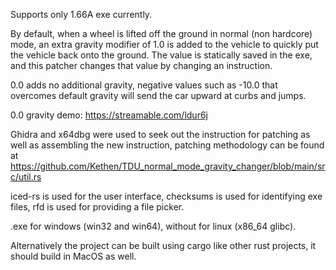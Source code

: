 Supports only 1.66A exe currently.

By default, when a wheel is lifted off the ground in normal (non hardcore) mode, an extra gravity modifier of 1.0 is added to the vehicle to quickly put the vehicle back onto the ground. The value is statically saved in the exe, and this patcher changes that value by changing an instruction.

0.0 adds no additional gravity, negative values such as -10.0 that overcomes default gravity will send the car upward at curbs and jumps.

0.0 gravity demo: https://streamable.com/ldur6j

Ghidra and x64dbg were used to seek out the instruction for patching as well as assembling the new instruction, patching methodology can be found at https://github.com/Kethen/TDU_normal_mode_gravity_changer/blob/main/src/util.rs

iced-rs is used for the user interface, checksums is used for identifying exe files, rfd is used for providing a file picker.

.exe for windows (win32 and win64), without for linux (x86_64 glibc).

Alternatively the project can be built using cargo like other rust projects, it should build in MacOS as well.
